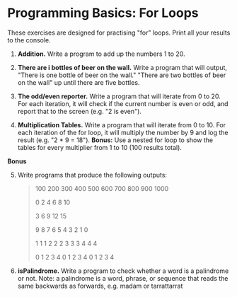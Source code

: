 # Programming Basics: For Loops

These exercises are designed for practising "for" loops. Print all your results to the console.

1. **Addition.**
   Write a program to add up the numbers 1 to 20.

2. **There are i bottles of beer on the wall.**
   Write a program that will output, "There is one bottle of beer on the wall." "There are two bottles of beer on the wall" up until there are five bottles.

3. **The odd/even reporter.**
   Write a program that will iterate from 0 to 20. For each iteration, it will check if the current number is even or odd, and report that to the screen (e.g. "2 is even").

4. **Multiplication Tables.**
   Write a program that will iterate from 0 to 10. For each iteration of the for loop, it will multiply the number by 9 and log the result (e.g. "2 \* 9 = 18").
   **Bonus:** Use a nested for loop to show the tables for every multiplier from 1 to 10 (100 results total).

**Bonus**

5. Write programs that produce the following outputs:

   > 100 200 300 400 500 600 700 800 900 1000
   >
   > 0 2 4 6 8 10
   >
   > 3 6 9 12 15
   >
   > 9 8 7 6 5 4 3 2 1 0
   >
   > 1 1 1 2 2 2 3 3 3 4 4 4
   >
   > 0 1 2 3 4 0 1 2 3 4 0 1 2 3 4

6. **isPalindrome.**
   Write a program to check whether a word is a palindrome or not.
   Note: a palindrome is a word, phrase, or sequence that reads the same backwards as forwards, e.g. madam or tarrattarrat
